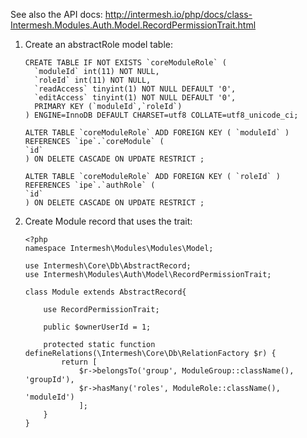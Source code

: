 
See also the API docs: http://intermesh.io/php/docs/class-Intermesh.Modules.Auth.Model.RecordPermissionTrait.html

1. Create an abstractRole model table:

	``````````````````````````````````````````````````````````````````````````````````````````````````
	CREATE TABLE IF NOT EXISTS `coreModuleRole` (
	  `moduleId` int(11) NOT NULL,
	  `roleId` int(11) NOT NULL,
	  `readAccess` tinyint(1) NOT NULL DEFAULT '0',
	  `editAccess` tinyint(1) NOT NULL DEFAULT '0',
	  PRIMARY KEY (`moduleId`,`roleId`)
	) ENGINE=InnoDB DEFAULT CHARSET=utf8 COLLATE=utf8_unicode_ci;

	ALTER TABLE `coreModuleRole` ADD FOREIGN KEY ( `moduleId` ) REFERENCES `ipe`.`coreModule` (
	`id`
	) ON DELETE CASCADE ON UPDATE RESTRICT ;

	ALTER TABLE `coreModuleRole` ADD FOREIGN KEY ( `roleId` ) REFERENCES `ipe`.`authRole` (
	`id`
	) ON DELETE CASCADE ON UPDATE RESTRICT ;

	``````````````````````````````````````````````````````````````````````````````````````````````````


2. Create Module record that uses the trait:

	``````````````````````````````````````````````````````````````````````````````````````````````````
	<?php
	namespace Intermesh\Modules\Modules\Model;

	use Intermesh\Core\Db\AbstractRecord;
	use Intermesh\Modules\Auth\Model\RecordPermissionTrait;

	class Module extends AbstractRecord{
	
		use RecordPermissionTrait;
	
		public $ownerUserId = 1;
	
		protected static function defineRelations(\Intermesh\Core\Db\RelationFactory $r) {
			return [
				$r->belongsTo('group', ModuleGroup::className(), 'groupId'), 
				$r->hasMany('roles', ModuleRole::className(), 'moduleId')
				];
		}
	}
	``````````````````````````````````````````````````````````````````````````````````````````````````
